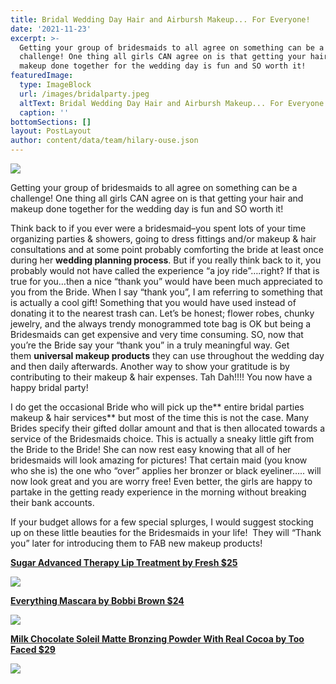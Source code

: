 ```yaml
---
title: Bridal Wedding Day Hair and Airbursh Makeup... For Everyone!
date: '2021-11-23'
excerpt: >-
  Getting your group of bridesmaids to all agree on something can be a
  challenge! One thing all girls CAN agree on is that getting your hair and
  makeup done together for the wedding day is fun and SO worth it!
featuredImage:
  type: ImageBlock
  url: /images/bridalparty.jpeg
  altText: Bridal Wedding Day Hair and Airbursh Makeup... For Everyone!
  caption: ''
bottomSections: []
layout: PostLayout
author: content/data/team/hilary-ouse.json
---
```

![](/images/Viveria11.jpeg)

Getting your group of bridesmaids to all agree on something can be a challenge! One thing all girls CAN agree on is that getting your hair and makeup done together for the wedding day is fun and SO worth it!

Think back to if you ever were a bridesmaid–you spent lots of your time organizing parties & showers, going to dress fittings and/or makeup & hair consultations and at some point probably comforting the bride at least once during her **wedding planning process**. But if you really think back to it, you probably would not have called the experience “a joy ride”….right? If that is true for you…then a nice “thank you” would have been much appreciated to you from the Bride. When I say “thank you”, I am referring to something that is actually a cool gift! Something that you would have used instead of donating it to the nearest trash can. Let’s be honest; flower robes, chunky jewelry, and the always trendy monogrammed tote bag is OK but being a Bridesmaids can get expensive and very time consuming. SO, now that you’re the Bride say your “thank you” in a truly meaningful way. Get them **universal makeup products** they can use throughout the wedding day and then daily afterwards. Another way to show your gratitude is by contributing to their makeup & hair expenses. Tah Dah!!!! You now have a happy bridal party!

I do get the occasional Bride who will pick up the** entire bridal parties makeup & hair services** but most of the time this is not the case. Many Brides specify their gifted dollar amount and that is then allocated towards a service of the Bridesmaids choice. This is actually a sneaky little gift from the Bride to the Bride! She can now rest easy knowing that all of her bridesmaids will look amazing for pictures! That certain maid (you know who she is) the one who “over” applies her bronzer or black eyeliner….. will now look great and you are worry free! Even better, the girls are happy to partake in the getting ready experience in the morning without breaking their bank accounts.

If your budget allows for a few special splurges, I would suggest stocking up on these little beauties for the Bridesmaids in your life!  They will “Thank you” later for introducing them to FAB new makeup products!

[**Sugar Advanced Therapy Lip Treatment by Fresh $25**](http://www.sephora.com/sugar-advanced-therapy-lip-treatment-P302103?skuId=1378215)

![](/images/sugar.jpeg)

[**Everything Mascara by Bobbi Brown $24**](http://www.bobbibrowncosmetics.com/products/2332/Makeup/Eyes/Mascaras/index.tmpl?cm_sp=Gnav-\_-Makeup-\_-Eyes-Mascarashttp://)

![](/images/bobbi-brown.jpeg)

[**Milk Chocolate Soleil Matte Bronzing Powder With Real Cocoa by Too Faced $29**](http://www.sephora.com/milk-chocolate-soleil-light-medium-matte-bronzer-P309709)

![](/images/too-faced.jpeg)
